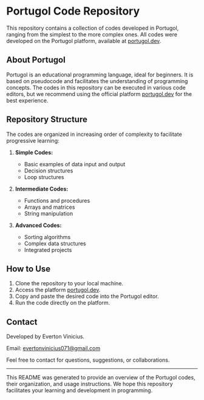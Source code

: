 
# Portugol Code Repository

This repository contains a collection of codes developed in Portugol, ranging from the simplest to the more complex ones. All codes were developed on the Portugol platform, available at [portugol.dev](https://portugol.dev).

## About Portugol

Portugol is an educational programming language, ideal for beginners. It is based on pseudocode and facilitates the understanding of programming concepts. The codes in this repository can be executed in various code editors, but we recommend using the official platform [portugol.dev](https://portugol.dev) for the best experience.

## Repository Structure

The codes are organized in increasing order of complexity to facilitate progressive learning:

1. **Simple Codes:**
   - Basic examples of data input and output
   - Decision structures
   - Loop structures

2. **Intermediate Codes:**
   - Functions and procedures
   - Arrays and matrices
   - String manipulation

3. **Advanced Codes:**
   - Sorting algorithms
   - Complex data structures
   - Integrated projects

## How to Use

1. Clone the repository to your local machine.
2. Access the platform [portugol.dev](https://portugol.dev).
3. Copy and paste the desired code into the Portugol editor.
4. Run the code directly on the platform.

## Contact

Developed by Everton Vinicius.

Email: evertonvinicius071@gmail.com

Feel free to contact for questions, suggestions, or collaborations.

---

This README was generated to provide an overview of the Portugol codes, their organization, and usage instructions. We hope this repository facilitates your learning and development in programming.
